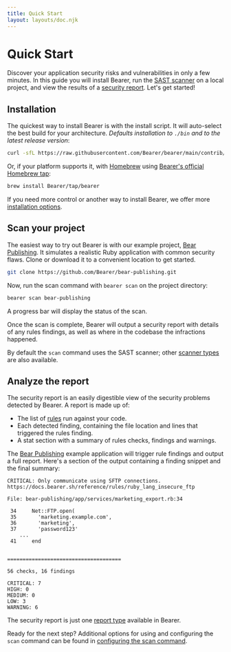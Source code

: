 ```yaml
---
title: Quick Start
layout: layouts/doc.njk
---
```


# Quick Start

Discover your application security risks and vulnerabilities in only a few minutes. In this guide you will install Bearer, run the [SAST scanner](/explanations/scanners) on a local project, and view the results of a [security report](/explanations/reports/#security-report). Let's get started!

## Installation

The quickest way to install Bearer is with the install script. It will auto-select the best build for your architecture. _Defaults installation to `./bin` and to the latest release version_:

```bash
curl -sfL https://raw.githubusercontent.com/Bearer/bearer/main/contrib/install.sh | sh
```

Or, if your platform supports it, with [Homebrew](https://brew.sh/) using [Bearer's official Homebrew tap](https://github.com/Bearer/homebrew-tap):

```bash
brew install Bearer/tap/bearer
```

If you need more control or another way to install Bearer, we offer more [installation options](/reference/installation).

## Scan your project

The easiest way to try out Bearer is with our example project, [Bear Publishing](https://github.com/Bearer/bear-publishing). It simulates a realistic Ruby application with common security flaws. Clone or download it to a convenient location to get started.

```bash
git clone https://github.com/Bearer/bear-publishing.git
```

Now, run the scan command with `bearer scan` on the project directory:

```bash
bearer scan bear-publishing
```

A progress bar will display the status of the scan.

Once the scan is complete, Bearer will output a security report with details of any rules findings, as well as where in the codebase the infractions happened.

By default the `scan` command uses the SAST scanner; other [scanner types](/explanations/scanners) are also available.

## Analyze the report

The security report is an easily digestible view of the security problems detected by Bearer. A report is made up of:

- The list of [rules](/reference/rules/) run against your code.
- Each detected finding, containing the file location and lines that triggered the rules finding.
- A stat section with a summary of rules checks, findings and warnings.

The [Bear Publishing](https://github.com/Bearer/bear-publishing) example application will trigger rule findings and output a full report. Here's a section of the output containing a finding snippet and the final summary:

```text
CRITICAL: Only communicate using SFTP connections.
https://docs.bearer.sh/reference/rules/ruby_lang_insecure_ftp

File: bear-publishing/app/services/marketing_export.rb:34

 34     Net::FTP.open(
 35       'marketing.example.com',
 36       'marketing',
 37       'password123'
  	...
 41     end


=====================================

56 checks, 16 findings

CRITICAL: 7
HIGH: 0
MEDIUM: 0
LOW: 3
WARNING: 6

```

The security report is just one [report type](/explanations/reports/) available in Bearer.

Ready for the next step? Additional options for using and configuring the `scan` command can be found in [configuring the scan command](/guides/configure-scan/).
